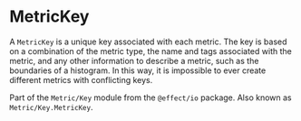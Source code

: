 # MetricKey

A `MetricKey` is a unique key associated with each metric. The key is based
on a combination of the metric type, the name and tags associated with the
metric, and any other information to describe a metric, such as the
boundaries of a histogram. In this way, it is impossible to ever create
different metrics with conflicting keys.

Part of the `Metric/Key` module from the `@effect/io` package. Also known as `Metric/Key.MetricKey`.
